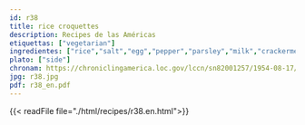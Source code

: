 ```yaml
---
id: r38
title: rice croquettes
description: Recipes de las Américas
etiquettas: ["vegetarian"]
ingredientes: ["rice","salt","egg","pepper","parsley","milk","crackermeal","toasted bread"]
plato: ["side"]
chronam: https://chroniclingamerica.loc.gov/lccn/sn82001257/1954-08-17/ed-1/seq-5/
jpg: r38.jpg
pdf: r38_en.pdf
---
```


{{< readFile file="./html/recipes/r38.en.html">}}